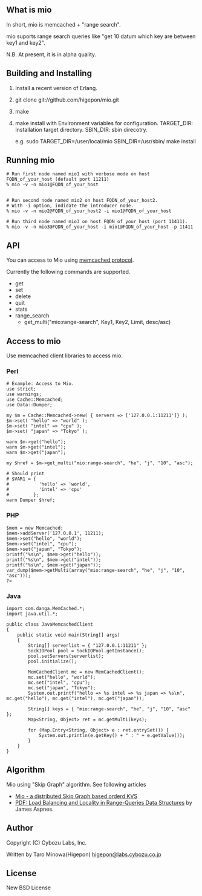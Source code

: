 ## What is mio
In short, mio is memcached + "range search".

mio suports range search queries like "get 10 datum which key are between key1 and key2".

N.B.
At present, it is in alpha quality.

## Building and Installing 
  1. Install a recent version of Erlang.
  2. git clone git://github.com/higepon/mio.git

  3. make
  4. make install with Environment variables for configuration.
     TARGET_DIR: Installation target directory.
     SBIN_DIR: sbin direcotry.

     e.g.
       sudo TARGET_DIR=/user/local/mio SBIN_DIR=/usr/sbin/ make install

## Running mio

    # Run first node named mio1 with verbose mode on host FQDN_of_your_host (default port 11211)
    % mio -v -n mio1@FQDN_of_your_host


    # Run second node named mio2 on host FQDN_of_your_host2.
    # With -i option, indidate the introducer node.
    % mio -v -n mio2@FQDN_of_your_host2 -i mio1@FQDN_of_your_host

    # Run third node named mio3 on host FQDN_of_your_host (port 11411).
    % mio -v -n mio3@FQDN_of_your_host -i mio1@FQDN_of_your_host -p 11411


## API
You can access to Mio using [memcached protocol](http://code.sixapart.com/svn/memcached/trunk/server/doc/protocol.txt).

Currently the following commands are supported.

 * get
 * set
 * delete
 * quit
 * stats
 * range_search
   * get_multi("mio:range-search", Key1, Key2, Limit, desc/asc)


## Access to mio
Use memcached client libraries to access mio.
   
### Perl
    # Example: Access to Mio.
    use strict;
    use warnings;
    use Cache::Memcached;
    use Data::Dumper;

    my $m = Cache::Memcached->new( { servers => ['127.0.0.1:11211']} );
    $m->set( "hello" => "world" );
    $m->set( "intel" => "cpu" );
    $m->set( "japan" => "Tokyo" );

    warn $m->get("hello");
    warn $m->get("intel");
    warn $m->get("japan");

    my $href = $m->get_multi("mio:range-search", "he", "j", "10", "asc");

    # Should print
    # $VAR1 = {
    #           'hello' => 'world',
    #           'intel' => 'cpu'
    #         };
    warn Dumper $href;


### PHP
    
    $mem = new Memcached;
    $mem->addServer('127.0.0.1', 11211);
    $mem->set("hello", "world");
    $mem->set("intel", "cpu");
    $mem->set("japan", "Tokyo");
    printf("%s\n", $mem->get("hello"));
    printf("%s\n", $mem->get("intel"));
    printf("%s\n", $mem->get("japan"));
    var_dump($mem->getMulti(array("mio:range-search", "he", "j", "10", "asc")));
    ?>

### Java
    import com.danga.MemCached.*;
    import java.util.*;

    public class JavaMemcachedClient
    {
        public static void main(String[] args)
        {
            String[] serverlist = { "127.0.0.1:11211" };
            SockIOPool pool = SockIOPool.getInstance();
            pool.setServers(serverlist);
            pool.initialize();

            MemCachedClient mc = new MemCachedClient();
            mc.set("hello", "world");
            mc.set("intel", "cpu");
            mc.set("japan", "Tokyo");
            System.out.printf("hello => %s intel => %s japan => %s\n", mc.get("hello"), mc.get("intel"), mc.get("japan"));

            String[] keys = { "mio:range-search", "he", "j", "10", "asc" };
            Map<String, Object> ret = mc.getMulti(keys);

            for (Map.Entry<String, Object> e : ret.entrySet()) {
                System.out.println(e.getKey() + " : " + e.getValue());
            }
        }
    }



## Algorithm
Mio using "Skip Graph" algorithm.
See following articles

 * [Mio - a distributed Skip Graph based orderd KVS](http://www.slideshare.net/higepon/mio-a-distributed-skip-graph-based-orderd-kvs)
 * [PDF: Load Balancing and Locality in Range-Queries Data Structures](http://www.cs.yale.edu/~aspnes/podc04-load-balancing.pdf) by James Aspnes.


## Author
Copyright (C) Cybozu Labs, Inc.

Written by Taro Minowa(Higepon) <higepon@labs.cybozu.co.jp>

## License
New BSD License
